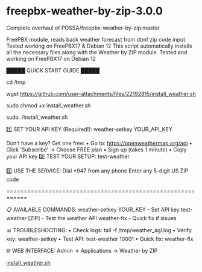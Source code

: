# freepbx-weather-by-zip-3.0.0
Complete overhaul of POSSA/freepbx-weather-by-zip:master

FreePBX module, reads back weather forecast from dtmf zip code input. Tested working on FreePBX17 &amp; Debian 12
This script automatically installs all the necessary files along with the Weather by ZIP module.
Tested and working on FreePBX17 on Debian 12

█████ QUICK START GUIDE █████

cd /tmp

wget https://github.com/user-attachments/files/22192815/install_weather.sh

sudo chmod +x install_weather.sh

sudo ./install_weather.sh


1️⃣ SET YOUR API KEY (Required!):
weather-setkey YOUR_API_KEY

Don't have a key? Get one free:
• Go to: https://openweathermap.org/api
• Click 'Subscribe' → Choose FREE plan
• Sign up (takes 1 minute)
• Copy your API key
2️⃣ TEST YOUR SETUP:
test-weather

3️⃣ USE THE SERVICE:
Dial *947 from any phone
Enter any 5-digit US ZIP code

============================================================

📋 AVAILABLE COMMANDS:
weather-setkey YOUR_KEY - Set API key
test-weather [ZIP] - Test the weather API
weather-fix - Quick fix if issues

📊 TROUBLESHOOTING:
• Check logs: tail -f /tmp/weather_agi.log
• Verify key: weather-setkey
• Test API: test-weather 10001
• Quick fix: weather-fix

🌐 WEB INTERFACE:
Admin → Applications → Weather by ZIP

[install_weather.sh](https://github.com/user-attachments/files/22192815/install_weather.sh)
